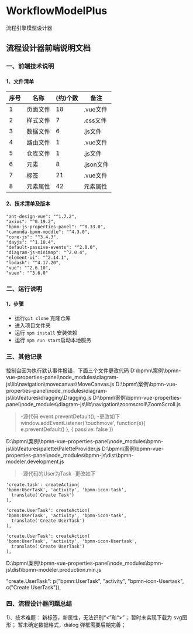 # WorkflowModelPlus
流程引擎模型设计器
## 流程设计器前端说明文档
### 一、前端技术说明
#### 1、文件清单

序号 | 名称 | (约)个数 | 备注
---|---|---|---
1 | 页面文件 | 18 | .vue文件
2 | 样式文件 | 7 | .css文件
3 | 数据文件 | 6 | .js文件
4 | 路由文件 | 1 | .vue文件
5 | 仓库文件 | 1 | .js文件
6 | 元素 | 8 | .json文件
7 | 标签 | 21 | .vue文件
8 | 元素属性 | 42 | 元素属性

#### 2、技术清单及版本
    "ant-design-vue": "^1.7.2",
    "axios": "^0.19.2",
    "bpmn-js-properties-panel": "^0.33.0",
    "camunda-bpmn-moddle": "^4.3.0",
    "core-js": "^3.4.3",
    "dayjs": "^1.10.4",
    "default-passive-events": "^2.0.0",
    "diagram-js-minimap": "^2.0.4",
    "element-ui": "^2.14.1",
    "lodash": "^4.17.20",
    "vue": "^2.6.10",
    "vuex": "^3.6.0"

### 二、运行说明
#### 1、步骤
- 运行`git clone` 克隆仓库
- 进入项目文件夹
- 运行 `npm install` 安装依赖
- 运行 `npm run start`启动本地服务

### 三、其他记录
控制台因为执行默认事件报错，下面三个文件更改代码
D:\bpmn\案例\bpmn-vue-properties-panel\node_modules\diagram-js\lib\navigation\movecanvas\MoveCanvas.js
D:\bpmn\案例\bpmn-vue-properties-panel\node_modules\diagram-js\lib\features\dragging\Dragging.js
D:\bpmn\案例\bpmn-vue-properties-panel\node_modules\diagram-js\lib\navigation\zoomscroll\ZoomScroll.js

  > -源代码 event.preventDefault();
  > -更改如下
  window.addEventListener('touchmove',  function(e){
    e.preventDefault()
  }, 
  { passive: false })


D:\bpmn\案例\bpmn-vue-properties-panel\node_modules\bpmn-js\lib\features\palette\PaletteProvider.js
D:\bpmn\案例\bpmn-vue-properties-panel\node_modules\bpmn-js\dist\bpmn-modeler.development.js
> -源代码的User为Task
> -更改如下
  ```
'create.task': createAction(
  'bpmn:UserTask', 'activity', 'bpmn-icon-task',
    translate('Create Task')
),

'create.UserTask': createAction(
  'bpmn:UserTask', 'activity', 'bpmn-icon-task',
    translate('Create UserTask')
),

'create.UserTask': createAction(
  'bpmn:UserTask', 'activity', 'bpmn-icon-Usertask',
    translate('Create UserTask')
),
```
D:\bpmn\案例\bpmn-vue-properties-panel\node_modules\bpmn-js\dist\bpmn-modeler.production.min.js

"create.UserTask": p("bpmn:UserTask", "activity", "bpmn-icon-Usertask", c("Create UserTask")),

### 四、流程设计器问题总结
1)、技术难题：
新标签，新属性，无法识别“<”和“>”； 
暂时未实现下载为 svg图形；
暂未确定数据格式，dialog 弹框需要后期完善；

